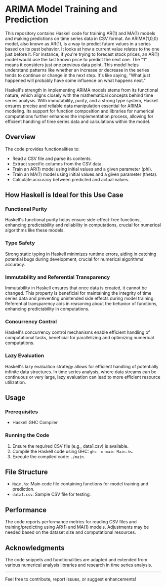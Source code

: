 # ARIMA Model Training and Prediction

This repository contains Haskell code for training AR(1) and MA(1) models and making predictions on time series data in CSV format.
An ARIMA(1,0,0) model, also known as AR(1), is a way to predict future values in a series based on its past behavior. It looks at how a current value relates to the one just before it. For instance, if you're trying to forecast stock prices, an AR(1) model would use the last known price to predict the next one. The "1" means it considers just one previous data point. This model helps understand patterns like whether an increase or decrease in the series tends to continue or change in the next step. It's like saying, "What just happened will probably have some influence on what happens next."

Haskell's strength in implementing ARIMA models stems from its functional nature, which aligns closely with the mathematical concepts behind time series analysis. With immutability, purity, and a strong type system, Haskell ensures precise and reliable data manipulation essential for ARIMA modeling. Its support for function composition and libraries for numerical computations further enhances the implementation process, allowing for efficient handling of time series data and calculations within the model.

## Overview

The code provides functionalities to:
- Read a CSV file and parse its contents.
- Extract specific columns from the CSV data.
- Train an AR(1) model using initial values and a given parameter (phi).
- Train an MA(1) model using initial values and a given parameter (theta).
- Calculate accuracy between predicted and actual values.

## How Haskell is Ideal for this Use Case

### Functional Purity
Haskell's functional purity helps ensure side-effect-free functions, enhancing predictability and reliability in computations, crucial for numerical algorithms like these models.

### Type Safety
Strong static typing in Haskell minimizes runtime errors, aiding in catching potential bugs during development, crucial for numerical algorithms' accuracy.

### Immutability and Referential Transparency
Immutability in Haskell ensures that once data is created, it cannot be changed. This property is beneficial for maintaining the integrity of time series data and preventing unintended side effects during model training. Referential transparency aids in reasoning about the behavior of functions, enhancing predictability in computations.

### Concurrency Control
Haskell's concurrency control mechanisms enable efficient handling of computational tasks, beneficial for parallelizing and optimizing numerical computations.

### Lazy Evaluation
Haskell's lazy evaluation strategy allows for efficient handling of potentially infinite data structures. In time series analysis, where data streams can be continuous or very large, lazy evaluation can lead to more efficient resource utilization.

## Usage

### Prerequisites
- Haskell GHC Compiler

### Running the Code
1. Ensure the required CSV file (e.g., data1.csv) is available.
2. Compile the Haskell code using GHC: `ghc -o main Main.hs`.
3. Execute the compiled code: `./main`.

## File Structure

- `Main.hs`: Main code file containing functions for model training and prediction.
- `data1.csv`: Sample CSV file for testing.

## Performance

The code reports performance metrics for reading CSV files and training/predicting using AR(1) and MA(1) models. Adjustments may be needed based on the dataset size and computational resources.

## Acknowledgments

The code snippets and functionalities are adapted and extended from various numerical analysis libraries and research in time series analysis.

---

Feel free to contribute, report issues, or suggest enhancements!
